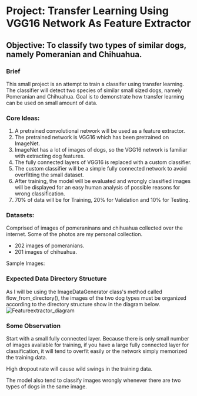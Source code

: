 # Project: Transfer Learning Using VGG16 Network As Feature Extractor
## Objective: To classify two types of similar dogs, namely Pomeranian and Chihuahua.

### Brief

This small project is an attempt to train a classifer using transfer learning. The classifier will detect two species of similar small sized dogs, namely Pomeranian and Chihuahua.
Goal is to demonstrate how transfer learning can be used on small amount of data.

### Core Ideas:

1) A pretrained convolutional network will be used as a feature extractor.
2) The pretrained network is VGG16 which has been pretrained on ImageNet.
3) ImageNet has a lot of images of dogs, so the VGG16 network is familiar with extracting dog features. 
4) The fully connected layers of VGG16 is replaced with a custom classifier. 
5) The custom classifier will be a simple fully connected network to avoid overfitting the small dataset. 
6) After training, the model will be evaluated and wrongly classified images will be displayed for an easy human analysis of possible reasons for wrong classification. 
7) 70% of data will be for Training, 20% for Validation and 10% for Testing. 

### Datasets:
Comprised of images of pomeraninans and chihuahua collected over the internet. Some of the photos are my personal collection. 
* 202 images of pomeranians.
* 201 images of chihuahua. 

Sample Images:


### Expected Data Directory Structure
As I will be using the ImageDataGenerator class's method called flow_from_directory(), the images of the two dog types must be organized according to the directory structure show in the diagram below.
![Featureextractor_diagram](https://user-images.githubusercontent.com/61535921/120498986-43af5c80-c3f2-11eb-8e61-a8cfe8b1e039.jpg)


### Some Observation
Start with a small fully connected layer. Because there is only small number of images available for training, if you have a large fully connected layer for classification, it will tend to overfit easily or the network simply memorized the training data.

High dropout rate will cause wild swings in the training data. 

The model also tend to classify images wrongly whenever there are two types of dogs in the same image.

